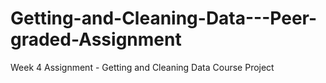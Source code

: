 # Getting-and-Cleaning-Data---Peer-graded-Assignment
Week 4 Assignment - Getting and Cleaning Data Course Project
